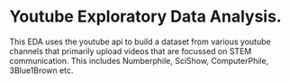 # Youtube Exploratory Data Analysis.

This EDA uses the youtube api to build a dataset from various youtube channels that primarily upload videos that are focussed on STEM communication. This includes Numberphile, SciShow, ComputerPhile, 3Blue1Brown etc.

